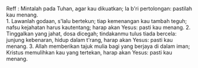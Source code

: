 Reff :
Mintalah pada Tuhan, agar kau dikuatkan;
Ia b'ri pertolongan: pastilah kau menang.
<br>
1.
Lawanlah godaan, s'lalu bertekun; tiap kemenangan
kau tambah teguh; nafsu kejahatan harus kautentang;
harap akan Yesus: pasti kau menang.
2.
Tinggalkan yang jahat, dosa dicegah; tindakanmu
tulus tiada bercela: junjung kebenaran, hidup dalam
t'rang, harap akan Yesus: pasti kau menang.
3.
Allah memberikan tajuk mulia bagi yang berjaya
di dalam iman; Kristus memulihkan kau yang
tertekan, harap akan Yesus: pasti kau menang.